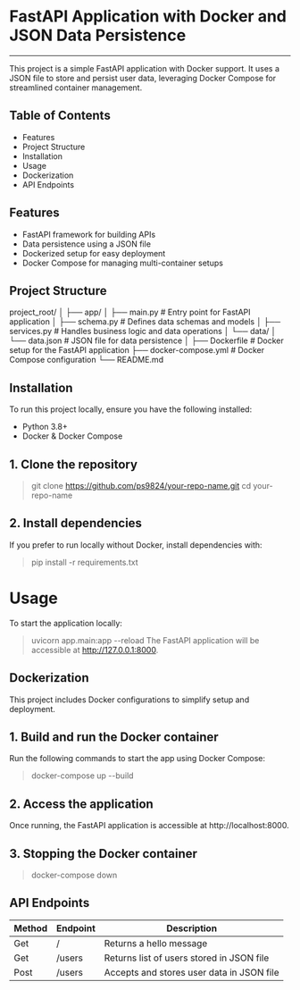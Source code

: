 # FastAPI Application with Docker and JSON Data Persistence
------------------------------------------------------------
This project is a simple FastAPI application with Docker support. It uses a JSON file to store and persist user data, leveraging Docker Compose for streamlined container management.

## Table of Contents
* Features
* Project Structure
* Installation
* Usage
* Dockerization
* API Endpoints

## Features
* FastAPI framework for building APIs
* Data persistence using a JSON file
* Dockerized setup for easy deployment
* Docker Compose for managing multi-container setups

## Project Structure
project_root/
│
├── app/
│   ├── main.py           # Entry point for FastAPI application
│   ├── schema.py         # Defines data schemas and models
│   ├── services.py       # Handles business logic and data operations
│   └── data/
│       └── data.json     # JSON file for data persistence
│
├── Dockerfile            # Docker setup for the FastAPI application
├── docker-compose.yml    # Docker Compose configuration
└── README.md   

## Installation
To run this project locally, ensure you have the following installed:

* Python 3.8+
* Docker & Docker Compose

## 1. Clone the repository
> git clone https://github.com/ps9824/your-repo-name.git
> cd your-repo-name

## 2. Install dependencies
If you prefer to run locally without Docker, install dependencies with:
> pip install -r requirements.txt

# Usage

To start the application locally:
> uvicorn app.main:app --reload
The FastAPI application will be accessible at http://127.0.0.1:8000.


## Dockerization

This project includes Docker configurations to simplify setup and deployment.

## 1. Build and run the Docker container
Run the following commands to start the app using Docker Compose:
> docker-compose up --build

## 2. Access the application
Once running, the FastAPI application is accessible at http://localhost:8000.

## 3. Stopping the Docker container
> docker-compose down


## API Endpoints
|Method|Endpoint|Description|      
|----|-----|-------|      
|Get|/|Returns a hello message|     
|Get|/users|Returns list of users stored in JSON file|      
|Post|/users|Accepts and stores user data in JSON file






























